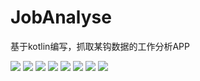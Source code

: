 # JobAnalyse
基于kotlin编写，抓取某钩数据的工作分析APP

![](http://fairyever.qiniudn.com/Screenshot_20180504-095116.png)
![](http://fairyever.qiniudn.com/Screenshot_20180504-095125.png)
![](http://fairyever.qiniudn.com/Screenshot_20180504-095152.png)
![](http://fairyever.qiniudn.com/Screenshot_20180504-095159.png)
![](http://fairyever.qiniudn.com/Screenshot_20180504-095223.png)
![](http://fairyever.qiniudn.com/Screenshot_20180504-095236.png)
![](http://fairyever.qiniudn.com/Screenshot_20180504-095321.png)
![](http://fairyever.qiniudn.com/Screenshot_20180504-095340.png)